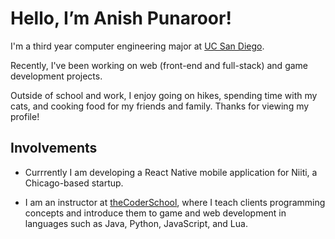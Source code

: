 # Hello, I’m Anish Punaroor! 

I'm a third year computer engineering major at [UC San Diego](https://ece.ucsd.edu/). 

Recently, I've been working on web (front-end and full-stack) and game development projects.

Outside of school and work, I enjoy going on hikes, spending time with my cats, and cooking food for my friends and family. Thanks for viewing my profile!


## Involvements

- Currrently I am developing a React Native mobile application for Niiti, a Chicago-based startup. 

- I am an instructor at [theCoderSchool](https://www.thecoderschool.com/), where I teach clients programming concepts and introduce them to game and web development in languages such as Java, Python, JavaScript, and Lua.  

<!---
theRealAnishP/theRealAnishP is a ✨ special ✨ repository because its `README.md` (this file) appears on your GitHub profile.
You can click the Preview link to take a look at your changes.
--->
